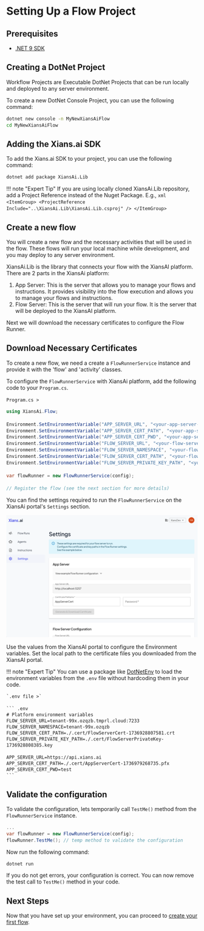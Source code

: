 # Setting Up a Flow Project

## Prerequisites

- [.NET 9 SDK](https://dotnet.microsoft.com/en-us/download/dotnet/9.0)

## Creating a DotNet Project

Workflow Projects are Executable DotNet Projects that can be run locally and deployed to any server environment.

To create a new DotNet Console Project, you can use the following command:

```bash
dotnet new console -n MyNewXiansAiFlow
cd MyNewXiansAiFlow
```

## Adding the Xians.ai SDK

To add the Xians.ai SDK to your project, you can use the following command:

```bash
dotnet add package XiansAi.Lib
```

!!! note "Expert Tip"
    If you are using locally cloned XiansAi.Lib repository, add a Project Reference instead of the Nuget Package. E.g.,
    ```xml
    <ItemGroup>
        <ProjectReference Include="..\XiansAi.Lib\XiansAi.Lib.csproj" />
    </ItemGroup>
    ```

## Create a new flow

You will create a new flow and the necessary activities that will be used in the flow. These flows will run your local machine while development, and you may deploy to any server environment.

XiansAi.Lib is the library that connects your flow with the XiansAI platform. There are 2 parts in the XiansAi platform:

1. App Server: This is the server that allows you to manage your flows and instructions. It provides visibility into the flow execution and allows you to manage your flows and instructions.
2. Flow Server: This is the server that will run your flow. It is the server that will be deployed to the XiansAI platform.

Next we will download the necessary certificates to configure the Flow Runner.

## Download Necessary Certificates

To create a new flow, we need a create a `FlowRunnerService` instance and provide it with the 'flow' and 'activity' classes.

To configure the `FlowRunnerService` with XiansAi platform, add the following code to your `Program.cs`.

`Program.cs >`

```csharp
using XiansAi.Flow;

Environment.SetEnvironmentVariable("APP_SERVER_URL", "<your-app-server-url>");
Environment.SetEnvironmentVariable("APP_SERVER_CERT_PATH", "<your-app-server-cert-path>");
Environment.SetEnvironmentVariable("APP_SERVER_CERT_PWD", "<your-app-server-cert-pwd>");
Environment.SetEnvironmentVariable("FLOW_SERVER_URL", "<your-flow-server-url>");
Environment.SetEnvironmentVariable("FLOW_SERVER_NAMESPACE", "<your-flow-server-namespace>");
Environment.SetEnvironmentVariable("FLOW_SERVER_CERT_PATH", "<your-flow-server-cert-path>");
Environment.SetEnvironmentVariable("FLOW_SERVER_PRIVATE_KEY_PATH", "<your-flow-server-private-key-path>");

var flowRunner = new FlowRunnerService(config);

// Register the flow (see the next section for more details)
```

You can find the settings required to run the `FlowRunnerService` on the XiansAi portal's `Settings` section.

![Settings](../images/portal-settings.png)

Use the values from the XiansAI portal to configure the Environment variables. Set the local path to the certificate files you downloaded from the XiansAI portal.

!!! note "Expert Tip"
    You can use a package like [DotNetEnv](https://github.com/tonerdo/dotnet-env) to load the environment variables from the `.env` file without hardcoding them in your code.

    `.env file >`

    ``` .env
    # Platform environment variables
    FLOW_SERVER_URL=tenant-99x.ozqzb.tmprl.cloud:7233
    FLOW_SERVER_NAMESPACE=tenant-99x.ozqzb
    FLOW_SERVER_CERT_PATH=./.cert/FlowServerCert-1736928807581.crt
    FLOW_SERVER_PRIVATE_KEY_PATH=./.cert/FlowServerPrivateKey-1736928808385.key

    APP_SERVER_URL=https://api.xians.ai
    APP_SERVER_CERT_PATH=./.cert/AppServerCert-1736979268735.pfx
    APP_SERVER_CERT_PWD=test
    ```

## Validate the configuration

To validate the configuration, lets temporarily call `TestMe()` method from the `FlowRunnerService` instance.

```csharp
...
var flowRunner = new FlowRunnerService(config);
flowRunner.TestMe(); // temp method to validate the configuration
```

Now run the following command:

```bash
dotnet run
```

If you do not get errors, your configuration is correct. You can now remove the test call to `TestMe()` method in your code.

## Next Steps

Now that you have set up your environment, you can proceed to [create your first flow](2-first-flow.md).
